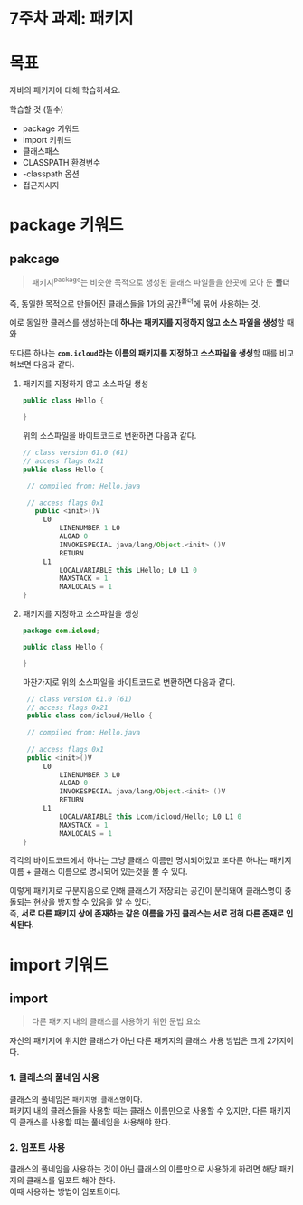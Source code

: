 # 7주차 과제: 패키지

# 목표

자바의 패키지에 대해 학습하세요.

학습할 것 (필수)

* package 키워드
* import 키워드
* 클래스패스
* CLASSPATH 환경변수
* -classpath 옵션
* 접근지시자

# package 키워드

pakcage
---
> 패키지<sup>package</sup>는 비슷한 목적으로 생성된 클래스 파일들을 한곳에 모아 둔 **폴더**

즉, 동일한 목적으로 만들어진 클래스들을 1개의 공간<sup>폴더</sup>에 묶어 사용하는 것.

예로 동일한 클래스를 생성하는데 **하나는 패키지를 지정하지 않고 소스 파일을 생성**할 때와

또다른 하나는 **`com.icloud`라는 이름의 패키지를 지정하고 소스파일을 생성**할 때를 비교해보면 다음과 같다.

1. 패키지를 지정하지 않고 소스파일 생성
    ```java
    public class Hello {
    
    }
    ```
   위의 소스파일을 바이트코드로 변환하면 다음과 같다.
   ```java
   // class version 61.0 (61)
   // access flags 0x21
   public class Hello {
   
    // compiled from: Hello.java
    
    // access flags 0x1
      public <init>()V
        L0
            LINENUMBER 1 L0
            ALOAD 0
            INVOKESPECIAL java/lang/Object.<init> ()V
            RETURN
        L1
            LOCALVARIABLE this LHello; L0 L1 0
            MAXSTACK = 1
            MAXLOCALS = 1
   }

   ```
2. 패키지를 지정하고 소스파일을 생성
   ```java
   package com.icloud;
   
   public class Hello {
   
   }
   ```
   마찬가지로 위의 소스파일을 바이트코드로 변환하면 다음과 같다.
   ```java
    // class version 61.0 (61)
    // access flags 0x21
    public class com/icloud/Hello {
    
    // compiled from: Hello.java
    
    // access flags 0x1
    public <init>()V
        L0
            LINENUMBER 3 L0
            ALOAD 0
            INVOKESPECIAL java/lang/Object.<init> ()V
            RETURN
        L1
            LOCALVARIABLE this Lcom/icloud/Hello; L0 L1 0
            MAXSTACK = 1
            MAXLOCALS = 1
   }
   ```

각각의 바이트코드에서 하나는 그냥 클래스 이름만 명시되어있고 또다른 하나는 패키지 이름 + 클래스 이름으로 명시되어 있는것을 볼 수 있다.

이렇게 패키지로 구분지음으로 인해 클래스가 저장되는 공간이 분리돼어 클래스명이 충돌되는 현상을 방지할 수 있음을 알 수 있다.<br/>
즉, **서로 다른 패키지 상에 존재하는 같은 이름을 가진 클래스는 서로 전혀 다른 존재로 인식된다.**

# import 키워드

import
---
> 다른 패키지 내의 클래스를 사용하기 위한 문법 요소

자신의 패키지에 위치한 클래스가 아닌 다른 패키지의 클래스 사용 방법은 크게 2가지이다.

### 1. 클래스의 풀네임 사용

클래스의 풀네임은 `패키지명.클래스명`이다.<br/>
패키지 내의 클래스들을 사용할 때는 클래스 이름만으로 사용할 수 있지만, 다른 패키지의 클래스를 사용할 때는 풀네임을 사용해야 한다.

### 2. 임포트 사용

클래스의 풀네임을 사용하는 것이 아닌 클래스의 이름만으로 사용하게 하려면 해당 패키지의 클래스를 임포트 해야 한다.<br/>
이때 사용하는 방법이 임포트이다.